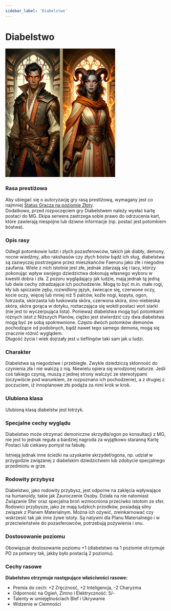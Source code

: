 ```yaml
---
sidebar_label: 'Diabelstwo'
---
```



# Diabelstwo

![diabelstwo](../../static/img/wiki/wiki-rasy/diabelstwo.png)

### Rasa prestiżowa
Aby ubiegać się o autoryzację gry rasą prestiżową, wymagany jest co najmniej [Status Gracza na poziomie Złoty](https://wiki.nwn.net.pl/docs/Systemy%20Autorskie/Zdobywanie%20doswiadczenia#status-gracza).\
Dodatkowo, przed rozpoczęciem gry Diabelstwem należy wysłać kartę postaci do MG. Ekipa serwera zastrzega sobie prawo do odrzucenia kart, które zawierają niespójne lub dziwne informacje (np. postać jest potomkiem bóstwa).

### Opis rasy
Odlegli potomkowie ludzi i złych pozasferowców, takich jak diabły, demony, nocne wiedźmy, albo rakshasów czy złych bóstw bądź ich sług, diabelstwa są zazwyczaj postrzegane przez mieszkańców Faerunu jako złe i niegodne zaufania. Wiele z nich istotnie jest złe, jednak zdarzają się i tacy, którzy pokonując wpływ swojego dziedzictwa dokonują własnego wyboru w kwestii dobra i zła. Z pozoru wyglądający jak ludzie, mają jednak tą jedną lub dwie cechy zdradzające ich pochodzenie. Mogą to być m.in. małe rogi, kły lub spiczaste zęby, rozwidlony język, świecące się, czerwone oczy, kocie oczy, więcej lub mniej niż 5 palców, koźle nogi, kopyta, ogon, futrzasta, skórzasta lub łuskowata skóra, czerwona skóra, sino-niebieska skóra, skóra gorąca w dotyku, roztaczająca się wokół postaci woń siarki (nie jest to wyczerpująca lista). Ponieważ diabelstwa mogą być potomkami różnych istot z Niższych Planów, ciężko jest stwierdzić czy dwa diabelstwa mogą być ze sobą spokrewnione. Często dwóch potomków demonów pochodzące od podobnych, bądź nawet tego samego demona, mogą się znacznie różnić wyglądem. \
Długość życia i wiek dojrzały jest u tieflingów taki sam jak u ludzi.

### Charakter
Diabelstwa są niegodziwe i przebiegłe. Zwykle dziedziczą skłonność do czynienia zła i nie walczą z nią. Niewielu opiera się wrodzonej naturze. Jeśli coś takiego czynią, muszą z jednej strony walczyć ze stereotypami (oczywiście pod warunkiem, że rozpoznano ich pochodzenie), a z drugiej z poczuciem, iż innoplanowe zło podąża za nimi krok w krok.

### Ulubiona klasa
Ulubioną klasą diabelstw jest łotrzyk.

### Specjalne cechy wyglądu
Diabelstwo może otrzymać demoniczne skrzydła/ogon po konsultacji z MG, nie jest to jednak reguła a bardziej nagroda za wyjątkowo staranną Kartę Postaci lub ciekawy pomysł na fabułę.

Istnieją jednak inne ścieżki na uzyskanie skrzydeł/ogona, np. udział w przygodzie związanej z diabelskim dziedzictwem lub zdobycie specjalnego przedmiotu w grze.

### Rodowity przybysz
Diabelstwo, jako rodowity przybysz, jest odporne na zaklęcia wpływające na humanoidy, takie jak Zauroczenie Osoby. Działa na nie natomiast Związanie Sfer oraz specjalna broń wzmocniona przeciwko istotom ze sfer. \
Rodowici przybysze, jako że mają ludzkich przodków, posiadają silny związek z Planem Materialnym. Można ich ożywić, zreinkarnować czy wskrzesić tak jak inne żywe istoty. Są natywni dla Planu Materialnego i w przeciwieństwie do pozasferowców, potrzebują pożywienia i snu.

### Dostosowanie poziomu
Obowiązuje dostosowanie poziomu +1 (diabelstwo na 1 poziomie otrzymuje PD za potwory tak, jakby było postacią 2 poziomu).

### Cechy rasowe
**Diabelstwo otrzymuje następujące właściwości rasowe:**

- Premia do cech: +2 Zręczność, +2 Inteligencja, -2 Charyzma
- Odporność na Ogień, Zimno i Elektryczność: 5/-
- Talenty w umiejętnościach Blef i Ukrywanie
- Widzenie w Ciemności
